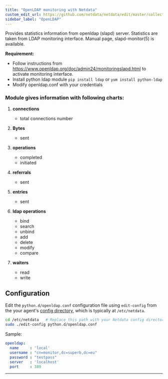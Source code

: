```yaml
---
title: "OpenLDAP monitoring with Netdata"
custom_edit_url: https://github.com/netdata/netdata/edit/master/collectors/python.d.plugin/openldap/README.md
sidebar_label: "OpenLDAP"
---
```




Provides statistics information from openldap (slapd) server.
Statistics are taken from LDAP monitoring interface. Manual page, slapd-monitor(5) is available.

**Requirement:**

-   Follow instructions from <https://www.openldap.org/doc/admin24/monitoringslapd.html> to activate monitoring interface.
-   Install python ldap module `pip install ldap` or `yum install python-ldap`
-   Modify openldap.conf with your credentials

### Module gives information with following charts:

1.  **connections**

    -   total connections number

2.  **Bytes**

    -   sent

3.  **operations**

    -   completed
    -   initiated

4.  **referrals**

    -   sent

5.  **entries**

    -   sent

6.  **ldap operations**

    -   bind
    -   search
    -   unbind 
    -   add
    -   delete
    -   modify
    -   compare

7.  **waiters**

    -   read
    -   write

## Configuration

Edit the `python.d/openldap.conf` configuration file using `edit-config` from the your agent's [config
directory](/guides/step-by-step/docs/step-by-step/step-04#find-your-netdataconf-file), which is typically at `/etc/netdata`.

```bash
cd /etc/netdata   # Replace this path with your Netdata config directory, if different
sudo ./edit-config python.d/openldap.conf
```

Sample:

```yaml
openldap:
  name     : 'local'
  username : "cn=monitor,dc=superb,dc=eu"
  password : "testpass"
  server   : 'localhost'
  port     : 389
```

---


